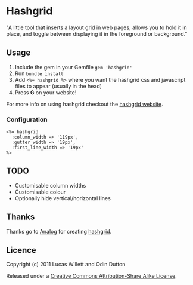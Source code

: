 # Hashgrid

"A little tool that inserts a layout grid in web pages, allows you to hold it in place, and toggle between displaying it in the foreground or background."

## Usage

1. Include the gem in your Gemfile `gem 'hashgrid'`
2. Run `bundle install`
3. Add `<%= hashgrid %>` where you want the hashgrid css and javascript files to appear (usually in the head)
4. Press **G** on your website!

For more info on using hashgrid checkout the [hashgrid website](http://hashgrid.com/).

### Configuration

    <%= hashgrid
      :column_width => '119px',
      :gutter_width => '19px',
      :first_line_width => '19px'
    %>

## TODO

* Customisable column widths
* Customisable colour
* Optionally hide vertical/horizontal lines

## Thanks

Thanks go to [Analog](http://analog.coop/) for creating [hashgrid](http://hashgrid.com/).

## Licence

Copyright (c) 2011 Lucas Willett and Odin Dutton

Released under a [Creative Commons Attribution-Share Alike License](http://creativecommons.org/licenses/by-sa/3.0/).
